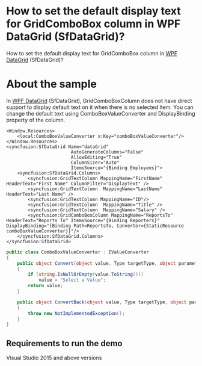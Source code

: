 # How to set the default display text for GridComboBox column in WPF DataGrid (SfDataGrid)?

How to set the default display text for GridComboBox column in [WPF DataGrid](https://www.syncfusion.com/wpf-ui-controls/datagrid) (SfDataGrid)?

# About the sample
In [WPF DataGrid](https://www.syncfusion.com/wpf-ui-controls/datagrid) (SfDataGrid), GridComboBoxColumn does not have direct support to display default text on it when there is no selected Item. You can change the default text using ComboBoxValueConverter and DisplayBinding property of the column.

```Xaml
<Window.Resources>
    <local:ComboBoxValueConverter x:Key="comboBoxValueConverter"/>
</Window.Resources>
<syncfusion:SfDataGrid Name="dataGrid"
                        AutoGenerateColumns="False"
                        AllowEditing="True"
                        ColumnSizer="Auto"
                        ItemsSource="{Binding Employees}">
    <syncfusion:SfDataGrid.Columns>
        <syncfusion:GridTextColumn MappingName="FirstName" HeaderText="First Name" ColumnFilter="DisplayText" />
        <syncfusion:GridTextColumn  MappingName="LastName" HeaderText="Last Name" />
        <syncfusion:GridTextColumn MappingName="ID"/>
        <syncfusion:GridTextColumn  MappingName="Title" />
        <syncfusion:GridTextColumn  MappingName="Salary" />
        <syncfusion:GridComboBoxColumn MappingName="ReportsTo" HeaderText="Reports To" ItemsSource="{Binding Reporters}" DisplayBinding="{Binding Path=ReportsTo, Converter={StaticResource comboBoxValueConverter}}"/>
    </syncfusion:SfDataGrid.Columns>
</syncfusion:SfDataGrid>
```
```c#
public class ComboBoxValueConverter : IValueConverter
{
    public object Convert(object value, Type targetType, object parameter, CultureInfo culture)
    {
        if (string.IsNullOrEmpty(value.ToString()))
            value = "Select a Value";
        return value;
    }

    public object ConvertBack(object value, Type targetType, object parameter, CultureInfo culture)
    {
        throw new NotImplementedException();
    }
}
```

## Requirements to run the demo
 Visual Studio 2015 and above versions
